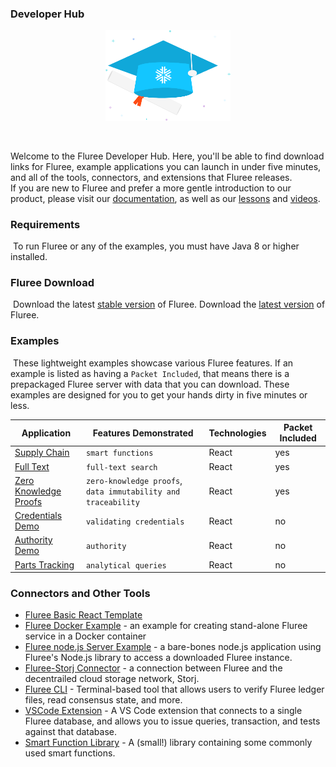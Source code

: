 ### Developer Hub

<p align="center">
<img src="fluree-university.png" alt="fluree-university" width="200"/>
</p>
​

Welcome to the Fluree Developer Hub. Here, you'll be able to find download links for Fluree, example applications you can launch in under five minutes, and all of the tools, connectors, and extensions that Fluree releases.  
​
If you are new to Fluree and prefer a more gentle introduction to our product, please visit our [documentation](https://docs.flur.ee/docs/getting-started), as well as our [lessons](https://docs.flur.ee/lesson) and [videos](https://docs.flur.ee/video). 
​
### Requirements
​
To run Fluree or any of the examples, you must have Java 8 or higher installed.
​
### Fluree Download
​
Download the latest [stable version](https://fluree-releases-public.s3.amazonaws.com/fluree-stable.zip#) of Fluree. 
Download the [latest version](https://fluree-releases-public.s3.amazonaws.com/fluree-latest.zip#) of Fluree. 
​
### Examples 
​
These lightweight examples showcase various Fluree features. If an example is listed as having a `Packet Included`, that means there is a prepackaged Fluree server with data that you can download. These examples are designed for you to get your hands dirty in five minutes or less. 

Application | Features Demonstrated | Technologies | Packet Included 
-- | -- | -- | --
[Supply Chain](https://github.com/fluree/example-supply-chain) | `smart functions` | React | yes
[Full Text](https://github.com/fluree/example-full-text-search) | `full-text search` | React | yes
[Zero Knowledge Proofs](https://github.com/fluree/example-zero-knowledge) | `zero-knowledge proofs`, `data immutability and traceability` | React | yes
[Credentials Demo](https://github.com/fluree/credentials-demo) | `validating credentials` | React | no
[Authority Demo](https://github.com/fluree/example-authority-delegation) | `authority` | React | no
[Parts Tracking](https://github.com/fluree/example-parts-tracking) | `analytical queries` | React | no

### Connectors and Other Tools

- [Fluree Basic React Template](https://github.com/fluree/basic-react-template)
- [Fluree Docker Example](https://github.com/fluree/fluree-docker-example) - an example for creating stand-alone Fluree service in a Docker container
- [Fluree node.js Server Example](https://github.com/fluree/fluree-nodejs-server) -  a bare-bones node.js application using Fluree's Node.js library to access a downloaded Fluree instance.
- [Fluree-Storj Connector](https://github.com/fluree/storj-fluree) - a connection between Fluree and the decentrailed cloud storage network, Storj. 
- [Fluree CLI](https://github.com/fluree/fluree.cli) - Terminal-based tool that allows users to verify Fluree ledger files, read consensus state, and more.
- [VSCode Extension](https://github.com/fluree/vscode-fluree) - A VS Code extension that connects to a single Fluree database, and allows you to issue queries, transaction, and tests against that database. 
- [Smart Function Library](https://github.com/fluree/smart-function-library) - A (small!) library containing some commonly used smart functions.
